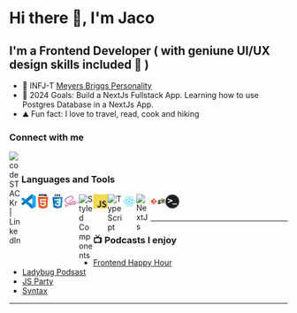 # Hi there 👋, I'm Jaco 

## I'm a Frontend Developer ( with geniune UI/UX design skills included 🦄 )

- 🧐 INFJ-T [Meyers Briggs Personality](https://www.16personalities.com/infj-personality)
- 🎯 2024 Goals: Build a NextJs Fullstack App. Learning how to use Postgres Database in a NextJs App.
- ⛰️ Fun fact: I love to travel, read, cook and hiking


### Connect with me

[<img align="left" alt="codeSTACKr | LinkedIn" width="22px" src="https://cdn.jsdelivr.net/npm/simple-icons@v3/icons/linkedin.svg" />][linkedin]

<br />

### Languages and Tools
 
<img align="left" alt="Visual Studio Code" width="26px" src="https://raw.githubusercontent.com/github/explore/80688e429a7d4ef2fca1e82350fe8e3517d3494d/topics/visual-studio-code/visual-studio-code.png" />
<img align="left" alt="HTML5" width="26px" src="https://raw.githubusercontent.com/github/explore/80688e429a7d4ef2fca1e82350fe8e3517d3494d/topics/html/html.png" />
<img align="left" alt="CSS3" width="26px" src="https://raw.githubusercontent.com/github/explore/80688e429a7d4ef2fca1e82350fe8e3517d3494d/topics/css/css.png" />
<img align="left" alt="Sass" width="26px" src="https://raw.githubusercontent.com/github/explore/80688e429a7d4ef2fca1e82350fe8e3517d3494d/topics/sass/sass.png" />
<img align="left" alt="Styled Components" width="26px" src="https://res.cloudinary.com/jakwakwa/image/upload/v1669285264/code%20lang%20pngs/styledcomp-logo.jpg" />
<img align="left" alt="JavaScript" width="26px" src="https://raw.githubusercontent.com/github/explore/80688e429a7d4ef2fca1e82350fe8e3517d3494d/topics/javascript/javascript.png" />
<img align="left" alt="TypeScript" width="26px" src="https://res.cloudinary.com/jakwakwa/image/upload/v1669284911/code%20lang%20pngs/ts-logo-128.png" />
<img align="left" alt="React" width="26px" src="https://raw.githubusercontent.com/github/explore/80688e429a7d4ef2fca1e82350fe8e3517d3494d/topics/react/react.png" />
<img align="left" alt="NextJs" width="26px" src="https://res.cloudinary.com/jakwakwa/image/upload/v1669285382/code%20lang%20pngs/next-js-logo-8FCFF51DD2-seeklogo.com.jpg" />
<img align="left" alt="Git" width="26px" src="https://raw.githubusercontent.com/github/explore/80688e429a7d4ef2fca1e82350fe8e3517d3494d/topics/git/git.png" />
<img align="left" alt="Terminal" width="26px" src="https://raw.githubusercontent.com/github/explore/80688e429a7d4ef2fca1e82350fe8e3517d3494d/topics/terminal/terminal.png" />

<br />
<br />

---

### 📺 Podcasts I enjoy

<!-- PODCASTS:START -->
- [Frontend Happy Hour](https://frontendhappyhour.com/)
- [Ladybug Podsast](https://www.ladybug.dev/)
- [JS Party](https://changelog.com/jsparty)
- [Syntax](https://syntax.fm/)
<!-- PODCASTS:END -->

---


[twitter]: https://twitter.com/KotzeeJaco
[linkedin]: https://www.linkedin.com/in/jacobkotzee/
